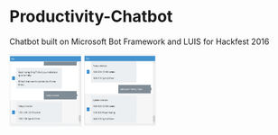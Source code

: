# Productivity-Chatbot

Chatbot built on Microsoft Bot Framework and LUIS for Hackfest 2016

<img src="ss1.png" width="128" height="128">
<img src="ss2.png" width="128" height="128">

